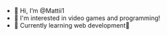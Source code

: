 - 👋 Hi, I’m @Mattii1
- 👀 I'm interested in video games and programming!
- 🌱 Currently learning web development🚀

<!---
Mattii1/Mattii1 is a ✨ special ✨ repository because its `README.md` (this file) appears on your GitHub profile.
You can click the Preview link to take a look at your changes.
--->
